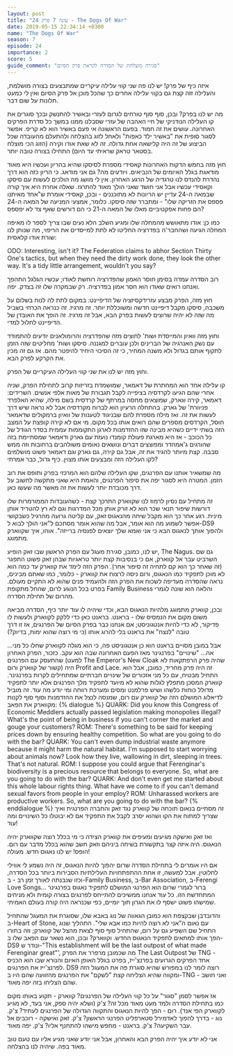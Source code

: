 ```yaml
---
layout: post
title: "עונה 7 פרק 24 - The Dogs Of War"
date: 2019-05-15 22:34:14 +0300
name: "The Dogs Of War"
season: 7
episode: 24
importance: 2
score: 5
guide_comment: "סגירה מוצלחת של הסדרה לקראת פרק הסיום"
---
```

איזה כיף של פרק! יש לנו פה שני קווי עלילה עיקריים שמתבצעים בצורה מושלמת, והעלילה זזה קצת גם בקווי עלילה אחרים כך שהכל מוכן אל פרק הסיום ואין לי כמעט תלונות על שום דבר.

מה יש לנו בפרק? ובכן, סוף סוף טורחים לגרום לעזרי ובאשיר להתנשק ובכך סוגרים את קו העלילה הנודניקי של חיי האהבה של עזרי שסבלנו ממנו במשך כל סדרת הפרקים האחרונה. עושים את זה חמוד. בפעם הראשונה אי פעם באשיר הוא לא קריפ. אפשר לסגור סופית את "באשיר ילד כאפות" ולאחל לזוג בהצלחה ולהתעלם מהעובדה שכל הביצוע של זה היה קלישאה אחת גדולה. זה לא שאת אודו וקירה (הזוג הכי מוצלח בסטאר טראק שראיתי עד היום) התחילו בצורה טובה יותר.

חוץ מזה בחמש הדקות האחרונות קאסידי מספרת לסיסקו שהיא בהריון ועכשיו היא מאוד מודאגת בגלל האיומים של הנביאים. ויודעים מה? גם אני מודאג. כי הריון כזה הוא דרך נהדרת להנדס לנו טרגדיה של הרגע האחרון. אין לי מושג מה הולכים לעשות עם סיסקו וקאסידי עכשיו אבל אני חושד שאני הולך מאוד להתרגז. שאלה אחרת היא איך קורה שבמאה ה-24 עדיין יש הריונות לא מתוכננים - ובכן, קאסידי אומרת ש"אחד מאיתנו פספס את הזריקה שלו" - ומתברר שזה סיסקו. כלומר, אמצעי המניעה של המאה ה-24 הם פחות אפקטיביים מאלו של המאה ה-21 כי הם דורשים שאף צד לא יפספס?

כמו כן: אודו מתאושש מהמחלה שלו ומגיע השלב הלא נעים שבו צריך לספר לו מאיפה המחלה הגיעה ושהחבר'ה בפדרציה החליטו לא לתת למייסדים את הריפוי, מה שנותן לנו שורת אודו קלאסית:

ODO: Interesting, isn't it? The Federation claims to abhor Section Thirty One's tactics, but when they need the dirty work done, they look the other way. It's a tidy little arrangement, wouldn't you say?

רוב הסדרה עמדה בסימן חוסר האמון שהפדרציה רוחשת לאודו; עכשיו הגלגל התהפך ואנחנו רואים שאודו הוא חסר אמון בפדרציה. רק שבמקרה שלו זה בצדק. יפה.

חוץ מזה, הפרק מבצע עזרידקסיזציה של הדיפיינט: במקום לתת לה לנוח בשלום על משכבה, סיסקו מקבל דיפיינט חדשה ומשוכללת יותר. זה מרגיז. זה כנראה הכרחי בשביל מה שזה לא יהיה שרוצים לעשות בפרק הבא, אבל זה מרגיז. זה הופך את האובדן של הדיפיינט לחלול למדי.

וחוץ מזה וואיון והמייסדת ושות' לחוצים מזה שהפדרציה והרומולאנים יודעים להתמודד עם נשק האנרגיה של הברינים ולכן עוברים למגננה. סיסקו ושות' מחליטים שזה הזמן לתקוף אותם בגדול ולא משנה המחיר, כי זה הסיכוי היחיד להיפטר מהם. אז גם זה מכין את הקרקע לפרק הבא.

וחוץ מזה יש לנו את שני קווי העלילה העיקריים של הפרק.

קו עלילה אחד הוא המחתרת של דאמאר, שמושמדת בזריזות קרוב לתחילת הפרק, שניה אחרי שהם הגיעו לקרדסיה בציפייה לקבל תגבורת של מאות אלפי אנשים. השרידים: דאמאר, קירה וגארק, שמוצאים מחסה במרתף של קרדסית בשם מילה, שהיא האלפרד פניוורת' של גארק. בהתחלה הרעיון הוא לברוח מקרדסיה אבל לא נראה שיש דרך לעשות את זה. ואז מילה מספרת להם שבניגוד לטענות של וואיון ברמקולים שדאמאר חוסל, הקרדסים מספרים שהם רואים אותו בכל מקום. מי אם לא קירה קופצת על המצב הזה בשתי ידיים כשהיא מבינה שזו ההזדמנות לארגן התקוממות עממית בסדר הגודל של כל הכוכב - אז היא מארגת פעולת קומנדו נועזת עם גארק ודאמאר שמסתיימת בזה שהורגים ג'אמהדר ומפוצצים דברים ונושאים נאומים משולהבים ברחובות וזה ממש סבבה. קצת מיותר להגיד את זה, אבל גם קירה, גם גארק וגם דאמאר פשוט מושלמים לקו העלילה הזה ומבצעים אותו מצוין. כיף גדול, כבר אמרתי?

מה שמשאיר אותנו עם הפרנגים, שקו העלילה שלהם הוא המרכזי בפרק ותופס את רוב הזמן. המטרה היא לסגור יפה את סיפור הפרנגים, והאמת היא שאני מתקשה לחשוב על דרך מכובדת יותר לעשות את זה מאשר מה שעשו כאן.

זה מתחיל עם נסיון לרמוז לנו שקווארק התרכך קצת - כשהעובדות הממורמרות שלו דורשות שיפור תנאי שכר הוא לא זורק אותן מכל המדרגות וגם לא רץ להטריד אותן מינית. רגע אחר כך הוא מקבל שיחה מהנאגוס זאק, עם קליטה גרועה מהרגיל כשבקושי אפשר לשמוע מה הוא אומר, אבל מה שהוא אומר מסתכם ל"אני הולך לבוא ל-DS9 ולהפוך אותך לנאגוס הבא כי אני ואמא שלך יוצאים לפנסיה ברייזה". אוהו, איך שקווארק מתמוגג.

יש לנו, כמובן, סגירת מעגל עם הפרק הראשון שבו זאק הופיע, The Nagus. גם שם השרביט עבר אל קווארק, אם כי בנסיבות קצת יותר טראגיות שבהן זאק פשוט התפגר (זה שאחר כך הוא קם לתחיה זה סיפור אחר). הפרק הזה לימד את קווארק עד כמה הוא לא מוכן לתפקיד כמו הנאגוס, ורום ניסה לרצוח את קווארק - כלומר, כמו שאתם מבינים, נראה שהסדרה מעדיפה לשכוח את הפרק הזה ולהעמיד פנים שהוא לא התקיים מעולם. בפרט בכל הנוגע לרום, שהחל מתקופת Family Business והלאה הוא שונה לגמרי מהרום של תחילת הסדרה.

ובכן, קווארק מתמוגג מלהיות הנאגוס הבא, וכדי שיהיה לו עוד יותר כיף, הסדרה מביאה משום מקום את הנמסיס שלו - בראנט. בראנט כאן כדי ללקק לקווארק ולעשות לו פדיקור, לא כדי להיות אנטגוניסט; אם אנחנו כבר בפרק הסיום של הפרנגים, אז זו דרך טובה "לנצח" את בראנט בלי להרוג אותו (כי מי רוצה שהוא ימות, בדיוק?)

אבל במובן מסויים בראנט הוא כן אנטגוניסט פה, כי הוא מגלה לקווארק שחלו כל מני... אה... "שינויים" בפרנגינר מאז הפעם האחרונה שבה הוא עקב. כזכור, הפרק האחרון שהתעסק עם הפרנגים (למעט The Emperor's New Cloak שהיה פרק הרפתקאות לא קשור של קווארק ורום) היה Profit and Lace. זה היה פרק מחריד, כמובן, אבל הוא התחיל מבטיח, עם כל מני אזכורים של שינויים חברתיים שמתחילים לקרות בפרנגינר. קווארק המסכן מתפלץ לגלות שהוא לא מיועד לתפקיד מלך הפרנגים אלא יותר לתפקיד מדולל כוחות כלשהו ושיש פרלמנט ומסים ומערכת רווחה ומי יודע מה עוד. זה מוביל לדיאלוג המושלם הזה של קווארק עם רום, שמנסה לנצל את ההזדמנות וסוף סוף לקנות מקווארק את הפאב:
{% dialogue %}
QUARK: Did you know this Congress of Economic Meddlers actually passed legislation making monopolies illegal? What's the point of being in business if you can't corner the market and gouge your customers? 
ROM: There's something to be said for keeping prices down by ensuring healthy competition. So what are you going to do with the bar? 
QUARK: You can't even dump industrial waste anymore because it might harm the natural habitat. I'm supposed to start worrying about animals now? Look how they live, wallowing in dirt, sleeping in trees. That's not natural. 
ROM: I suppose you could argue that Ferenginar's biodiversity is a precious resource that belongs to everyone. So, what are you going to do with the bar?
QUARK: And don't even get me started about this whole labour rights thing. What have we come to if you can't demand sexual favors from people in your employ? 
ROM: Unharassed workers are productive workers. So, what are you going to do with the bar? 
{% enddialogue %}
זה מסתיים בנאום תוכחה של קווארק נגד זאק והחברה הפרנגית ואיך שצריך למתוח את הקו ושהוא יסרב לקבל את התפקיד אם לא יבוטלו כל השינויים ומה עוד!

ואז זאק ואישקה מגיעים ומעיפים את קווארק הצידה כי מי בכלל רוצה שקווארק יהיה הנאגוס. היה איזה קצר בתקשורת בשיחה ביניהם וזאק חשב שהוא בכלל מדבר עם רום. הופס! יש לנו נאגוס חדש. מעולה!

אם היו אומרים לי בתחילת הסדרה שרום יהפוך להיות הנאגוס, זה היה נשמע לי אווילי לחלוטין. אבל למעשה, זו אחת ההתפתחויות העלילתיות הסבירות ביותר בכל הסדרה, וכזו שנבנתה לאורך זמן רב - ב-Family Business, ב-Bar Association, ב-Ferengi Love Songs... ברור לגמרי שרום הוא הפרנגי המושלם לתפקיד נאגוס בפרנגינר המתחדשת הזו. כל עוד אנחנו ממשיכים להתייחס לפרנגים בצורה קומית ולא מניחים שמישהו פשוט ישסף לו את הגרון תוך יומיים, כפי שכנראה היה קורה בעולם האמיתי.

והדובדבן שבקצפת הוא כמובן הגאווה של נוג באבא שלו, שסוגרת את המעגל שהתחיל ב-Heart of Stone, עם נאום ה"אני לא רוצה להיות כמו אבא שלי". התהליך שנוג התחיל שם השפיע גם על רום, שהתחיל סוף סוף לצאת מהצל של קווארק; וזה בתורו הפך אותו למתאים לתפקיד הנאגוס החדש. וקווארק? ובכן, הוא נשאר עם הפאב שלו ב-DS9 ונודר ש-"This establishment will be the last outpost of what made Ferenginar great"', מה שכמובן מרפרר את הפרק The Last Outpost של TNG - אחד הפרקים הגרועים בפרנצ'ייז, בפרט בגלל האופן האיום והנורא שבו הוא הכניס לפרנצ'ייז את הפרנגים. DS9 רוצה לומר לנו במפורש שהיא סוגרת פה את המעגל הזה ומקווה שהיא הצליחה קצת "לשקם" את הפרנגים מהזוועה שהם היו ב-TNG - ואני חושב שהם הצליחו בזה יפה מאוד.

אז אפשר לסמן "סגור" על כל קווי העלילה של הפרנגים? קווארק - תקוע באותו מקום כמו בתחילת הסדרה ולמד מעט מאוד מכל זה? צ'ק (ושלא יהיה ספק, אני בעד, לא מגיע לקווארק הפי אנד). רום - הפך להיות הנאגוס והתקווה הגדולה של הפרנגים לעתיד? צ'ק. נוג - בדרך להפוך לאדמירל סטארפליט הפרנגי הראשון? צ'ק. זאק ואישקה - רוכבים אל עבר השקיעה? צ'ק. בראנט - מחפש מישהו להתחנף אליו? צ'ק. יפה מאוד.

אני לא יודע איך יהיה הפרק הבא והאחרון, אבל אני יודע שאני מגיע אליו עם טעם טוב מאוד בפה. שיהיה לנו בהצלחה.
